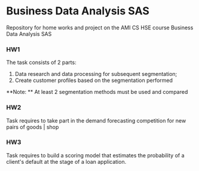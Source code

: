# Business Data Analysis SAS
Repository for home works and project on the AMI CS HSE course Business Data Analysis SAS

### HW1
The task consists of 2 parts:
1. Data research and data processing for subsequent segmentation;
2. Create customer profiles based on the segmentation performed

**Note: ** At least 2 segmentation methods must be used and compared

### HW2 
Task requires to take part in the demand forecasting competition for new pairs of goods | shop

### HW3
Task requires to build a scoring model that estimates the probability of a client's default at the stage of a loan application.
